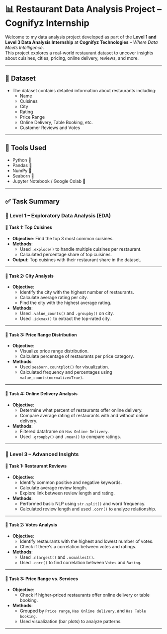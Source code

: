 # 📊 Restaurant Data Analysis Project – Cognifyz Internship

Welcome to my data analysis project developed as part of the **Level 1 and Level 3 Data Analysis Internship** at **Cognifyz Technologies** – *Where Data Meets Intelligence*.  
This project explores a real-world restaurant dataset to uncover insights about cuisines, cities, pricing, online delivery, reviews, and more.

---

## 📁 Dataset
- The dataset contains detailed information about restaurants including:
  - Name
  - Cuisines
  - City
  - Rating
  - Price Range
  - Online Delivery, Table Booking, etc.
  - Customer Reviews and Votes

---

## 🔧 Tools Used
- Python 🐍
- Pandas 🐼
- NumPy 🔢
- Seaborn 🎨
- Jupyter Notebook / Google Colab 📓

---

## ✅ Task Summary

### 🔹 Level 1 – Exploratory Data Analysis (EDA)

#### 📌 Task 1: Top Cuisines
- **Objective**: Find the top 3 most common cuisines.
- **Methods**:
  - Used `.explode()` to handle multiple cuisines per restaurant.
  - Calculated percentage share of top cuisines.
- **Output**: Top cuisines with their restaurant share in the dataset.

---

#### 📌 Task 2: City Analysis
- **Objective**:
  - Identify the city with the highest number of restaurants.
  - Calculate average rating per city.
  - Find the city with the highest average rating.
- **Methods**:
  - Used `.value_counts()` and `.groupby()` on city.
  - Used `.idxmax()` to extract the top-rated city.
  
---

#### 📌 Task 3: Price Range Distribution
- **Objective**:
  - Visualize price range distribution.
  - Calculate percentage of restaurants per price category.
- **Methods**:
  - Used `seaborn.countplot()` for visualization.
  - Calculated frequency and percentages using `value_counts(normalize=True)`.

---

#### 📌 Task 4: Online Delivery Analysis
- **Objective**:
  - Determine what percent of restaurants offer online delivery.
  - Compare average rating of restaurants with and without online delivery.
- **Methods**:
  - Filtered dataframe on `Has Online Delivery`.
  - Used `.groupby()` and `.mean()` to compare ratings.

---

### 🔹 Level 3 – Advanced Insights

#### 📌 Task 1: Restaurant Reviews
- **Objective**:
  - Identify common positive and negative keywords.
  - Calculate average review length.
  - Explore link between review length and rating.
- **Methods**:
  - Performed basic NLP using `str.split()` and word frequency.
  - Calculated review length and used `.corr()` to analyze relationship.

---

#### 📌 Task 2: Votes Analysis
- **Objective**:
  - Identify restaurants with the highest and lowest number of votes.
  - Check if there's a correlation between votes and ratings.
- **Methods**:
  - Used `.nlargest()` and `.nsmallest()`.
  - Used `.corr()` to find correlation between `Votes` and `Rating`.

---

#### 📌 Task 3: Price Range vs. Services
- **Objective**:
  - Check if higher-priced restaurants offer online delivery or table booking.
- **Methods**:
  - Grouped by `Price range`, `Has Online delivery`, and `Has Table booking`.
  - Used visualization (bar plots) to analyze patterns.

---



